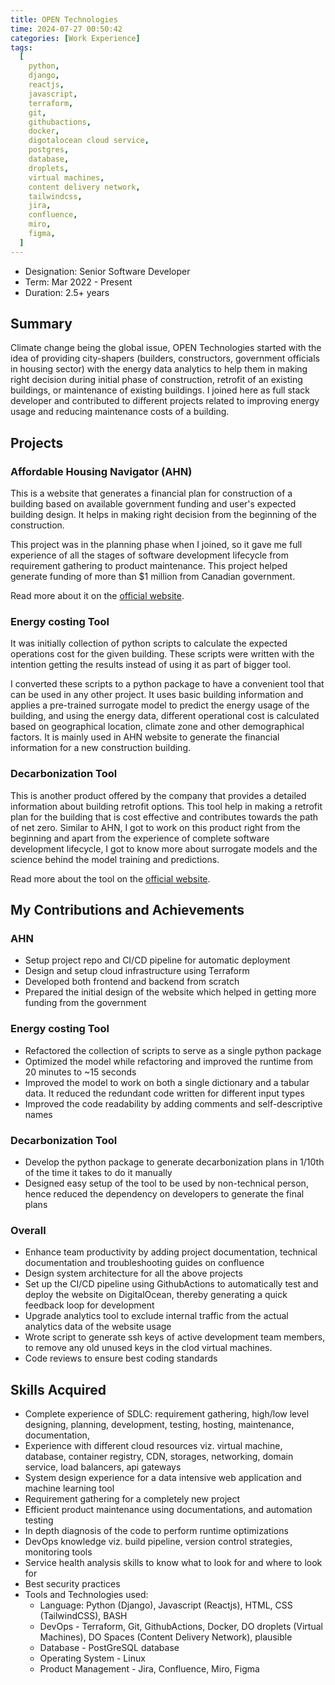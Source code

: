 ```yaml
---
title: OPEN Technologies
time: 2024-07-27 00:50:42
categories: [Work Experience]
tags:
  [
    python,
    django,
    reactjs,
    javascript,
    terraform,
    git,
    githubactions,
    docker,
    digotalocean cloud service,
    postgres,
    database,
    droplets,
    virtual machines,
    content delivery network,
    tailwindcss,
    jira,
    confluence,
    miro,
    figma,
  ]
---
```


- Designation: Senior Software Developer
- Term: Mar 2022 - Present
- Duration: 2.5+ years

## Summary

Climate change being the global issue, OPEN Technologies started with the idea of providing
city-shapers (builders, constructors, government officials in housing sector) with the energy data analytics to help them in making right decision during initial phase of construction, retrofit of an existing buildings, or maintenance of existing buildings. I joined here as full stack developer and contributed to different projects related to improving energy usage and reducing maintenance costs of a building.

## Projects

### Affordable Housing Navigator (AHN)

This is a website that generates a financial plan for construction of a building based on available government funding and user's expected building design. It helps in making right decision from the beginning of the construction.

This project was in the planning phase when I joined, so it gave me full experience of all the stages of software development lifecycle from requirement gathering to product maintenance.
This project helped generate funding of more than $1 million from Canadian government.

Read more about it on the [official website](https://opentech.eco/products/affordable-housing-navigator/).

### Energy costing Tool

It was initially collection of python scripts to calculate the expected operations cost for the given building. These scripts were written with the intention getting the results instead of using it as part of bigger tool.

I converted these scripts to a python package to have a convenient tool that can be used in any other project.
It uses basic building information and applies a pre-trained surrogate model to predict the energy usage of the building, and using the energy data, different operational cost is calculated based on geographical location, climate zone and other demographical factors.
It is mainly used in AHN website to generate the financial information for a new construction building.

### Decarbonization Tool

This is another product offered by the company that provides a detailed information about building retrofit options.
This tool help in making a retrofit plan for the building that is cost effective and contributes towards the path of net zero.
Similar to AHN, I got to work on this product right from the beginning and apart from the experience of complete software development lifecycle, I got to know more about surrogate models and the science behind the model training and predictions.

Read more about the tool on the [official website](https://opentech.eco/products/virtual-audits-and-decarbonization-planning/).

## My Contributions and Achievements

### AHN

- Setup project repo and CI/CD pipeline for automatic deployment
- Design and setup cloud infrastructure using Terraform
- Developed both frontend and backend from scratch
- Prepared the initial design of the website which helped in getting more funding from the government

### Energy costing Tool

- Refactored the collection of scripts to serve as a single python package
- Optimized the model while refactoring and improved the runtime from 20 minutes to ~15 seconds
- Improved the model to work on both a single dictionary and a tabular data. It reduced the redundant code written for different input types
- Improved the code readability by adding comments and self-descriptive names

### Decarbonization Tool

- Develop the python package to generate decarbonization plans in 1/10th of the time it takes to do it manually
- Designed easy setup of the tool to be used by non-technical person, hence reduced the dependency on developers to generate the final plans

### Overall

- Enhance team productivity by adding project documentation, technical documentation and troubleshooting guides on confluence
- Design system architecture for all the above projects
- Set up the CI/CD pipeline using GithubActions to automatically test and deploy the website on DigitalOcean, thereby generating a quick feedback loop for development
- Upgrade analytics tool to exclude internal traffic from the actual analytics data of the website usage
- Wrote script to generate ssh keys of active development team members, to remove any old unused keys in the clod virtual machines.
- Code reviews to ensure best coding standards

## Skills Acquired

- Complete experience of SDLC: requirement gathering, high/low level designing, planning, development, testing, hosting, maintenance, documentation,
- Experience with different cloud resources viz. virtual machine, database, container registry, CDN, storages, networking, domain service, load balancers, api gateways
- System design experience for a data intensive web application and machine learning tool
- Requirement gathering for a completely new project
- Efficient product maintenance using documentations, and automation testing
- In depth diagnosis of the code to perform runtime optimizations
- DevOps knowledge viz. build pipeline, version control strategies, monitoring tools
- Service health analysis skills to know what to look for and where to look for
- Best security practices
- Tools and Technologies used:
  - Language: Python (Django), Javascript (Reactjs), HTML, CSS (TailwindCSS), BASH
  - DevOps - Terraform, Git, GithubActions, Docker, DO droplets (Virtual Machines), DO Spaces (Content Delivery Network), plausible
  - Database - PostGreSQL database
  - Operating System - Linux
  - Product Management - Jira, Confluence, Miro, Figma

